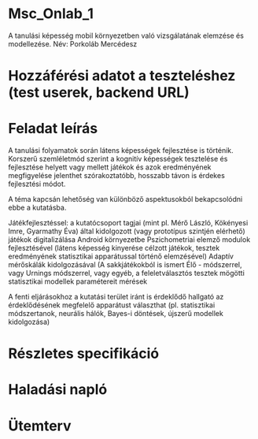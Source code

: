 # Msc_Onlab_1
A tanulási képesség mobil környezetben való vizsgálatának elemzése és modellezése.
Név: Porkoláb Mercédesz
# Hozzáférési adatot a teszteléshez (test userek, backend URL)
# Feladat leírás
A tanulási folyamatok során látens képességek fejlesztése is történik. Korszerű szemléletmód szerint a kognitív képességek tesztelése és fejlesztése helyett vagy mellett játékok és azok eredményének megfigyelése jelenthet szórakoztatóbb, hosszabb távon is érdekes fejlesztési módot.

A téma kapcsán lehetőség van különböző aspektusokból bekapcsolódni ebbe a kutatásba.

Játékfejlesztéssel: a kutatócsoport tagjai (mint pl. Mérő László, Kökényesi Imre, Gyarmathy Éva) által kidolgozott (vagy prototípus szintjén elérhető) játékok digitalizálása Android környezetbe
Pszichometriai elemző modulok fejlesztésével (látens képesség kinyerése célzott játékok, tesztek eredményének statisztikai apparátussal történő elemzésével)
Adaptív mérőskálák kidolgozásával (A sakkjátékokból is ismert Élő - módszerrel, vagy Urnings módszerrel, vagy egyéb, a feleletválasztós tesztek mögötti statisztikai modellek paramétereit mérések
 
A fenti eljárásokhoz a kutatási terület iránt is érdeklődő hallgató az érdeklődésének megfelelő apparátust választhat (pl. statisztikai módszertanok, neurális hálók, Bayes-i döntések, újszerű modellek kidolgozása)
# Részletes specifikáció
# Haladási napló
# Ütemterv
